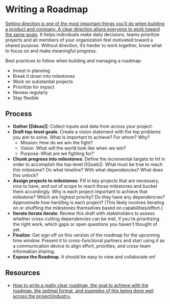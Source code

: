 # Writing a Roadmap

[Setting direction is one of the most important things you’ll do when building a product and company. A clear direction aligns everyone to work toward the same goals](https://linear.app/method/roadmap). It helps individuals make daily decisions, teams prioritize projects and all members of your organization feel motivated toward a shared purpose. Without direction, it’s harder to work together, know what to focus on and make meaningful progress.

Best practices to follow when building and managing a roadmap:
- Invest in planning
- Break it down into milestones
- Work on substantial projects
- Prioritize for impact
- Review regularly
- Stay flexible

## Process

- **Gather [[Ideas]]**: Collect inputs and data from across your project.
- **Draft top-level goals**: Create a vision statement with the top problems you aim to solve. What is important to achieve? For whom? Why?
  - Mission: How do we win the fight?
  - Vision: What will the world look like when we win?
  - Purpose: What are we fighting for?
- **Chunk progress into milestones**: Define the incremental targets to hit in order to accomplish the top-level [[Goals]]. What must be true to reach this milestone? On what timeline? With what dependencies? What does this unlock?
- **Assign projects to milestones**: Fill in key projects that are necessary, nice to have, and out of scope to reach those milestones and bucket them accordingly. Why is each project important to achieve that milestone? Which are highest priority? Do they have any dependencies? Approximate how hard/big is each project? (This likely involves iterating on or shuffling the milestones themselves based on capabilities/effort.)
- **Iterate iterate iterate**: Review this draft with stakeholders to assess whether cross-cutting dependencies can be met, if you're prioritizing the right work, which gaps or open questions you haven't thought of yet.
- **Finalize**: Get sign off on this version of the roadmap for the upcoming time window. Present it to cross-functional partners and start using it as a communication device to align effort, priorities, and cross-team information sharing.
- **Expose the Roadmap**. It should be easy to view and collaborate on!

## Resources

- [How to write a really clear roadmap, the goal to achieve with the roadmap, the optimal format, and examples of this being done well across the project/industry.](https://github.com/ipfs/team-mgmt/blob/master/ROADMAP_HOW_TO.md)

